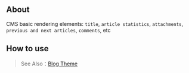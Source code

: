 ## About

CMS basic rendering elements: `title`, `article statistics`, `attachments`, `previous and next articles`, `comments`, etc

## How to use

> See Also：[Blog Theme](https://github.com/zhennann/cabloy-module-api-cms-themeblog)
